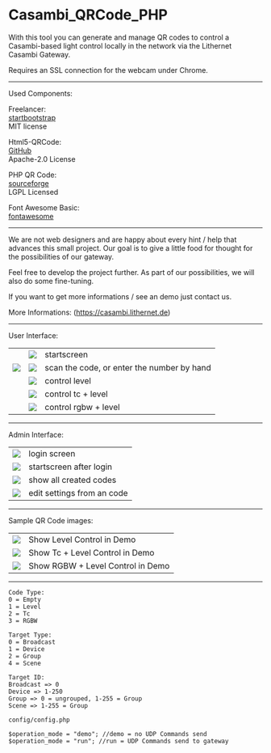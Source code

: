 # Casambi_QRCode_PHP

With this tool you can generate and manage QR codes to control a Casambi-based light control locally in the network via the Lithernet Casambi Gateway.

Requires an SSL connection for the webcam under Chrome.

--------------------------------------------------------------------------------------

Used Components:

Freelancer:<br/>
[startbootstrap](http://startbootstrap.com)<br/>
MIT license

Html5-QRCode:<br/>
[GitHub](https://github.com/mebjas/html5-qrcode)<br/>
Apache-2.0 License

PHP QR Code:<br/>
[sourceforge](http://phpqrcode.sourceforge.net/)<br/>
LGPL Licensed

Font Awesome Basic:<br/>
[fontawesome](https://fontawesome.com/)<br/>

--------------------------------------------------------------------------------------

We are not web designers and are happy about every hint / help that advances this small project.
Our goal is to give a little food for thought for the possibilities of our gateway.

Feel free to develop the project further. As part of our possibilities, we will also do some fine-tuning.

If you want to get more informations / see an demo just contact us. 

More Informations: (https://casambi.lithernet.de)

--------------------------------------------------------------------------------------

User Interface:

<table>
<tr>
<td>&nbsp;</td>
<td><img src="sample_images/1_startscreen.png"></td>
<td>startscreen</td>
</tr>
<tr>
<td><img src="sample_images/2_1_scan.png"></td>
<td><img src="sample_images/2_2_enter.png"></td>
<td>scan the code, or enter the number by hand</td>
</tr>
<tr>
<td>&nbsp;</td>
<td><img src="sample_images/3_1_level.png"></td>
<td>control level</td>
</tr>
<tr>
<td>&nbsp;</td>
<td><img src="sample_images/3_2_tc.png"></td>
<td>control tc + level</td>
</tr>
<tr>
<td>&nbsp;</td>
<td><img src="sample_images/3_3_rgbw.png"></td>
<td>control rgbw + level</td>
</tr>
</table>

--------------------------------------------------------------------------------------

Admin Interface:

<table>
<tr>
<td><img src="sample_images/4_admin_login.png"></td>
<td>login screen</td>
</tr>
<tr>
<td><img src="sample_images/5_admin_start.png"></td>
<td>startscreen after login</td>
</tr>
<tr>
<td><img src="sample_images/6_admin_list.png"></td>
<td>show all created codes</td>
</tr>
<tr>
<td><img src="sample_images/7_admin_edit.png"></td>
<td>edit settings from an code</td>
</tr>
</table>

--------------------------------------------------------------------------------------

Sample QR Code images:

<table>
<tr>
<td><img src="sample_images/9115e1d7fd.png"></td>
<td>Show Level Control in Demo</td>
</tr>
<tr>
<td><img src="sample_images/d1fac824f2.png"></td>
<td>Show Tc + Level Control in Demo</td>
</tr>
<tr>
<td><img src="sample_images/2673ef1c96.png"></td>
<td>Show RGBW + Level Control in Demo</td>
</tr>
</table>

--------------------------------------------------------------------------------------

```
Code Type:
0 = Empty
1 = Level
2 = Tc
3 = RGBW
```
```
Target Type:
0 = Broadcast
1 = Device
2 = Group
4 = Scene
```
```
Target ID:
Broadcast => 0
Device => 1-250
Group => 0 = ungrouped, 1-255 = Group
Scene => 1-255 = Group
```

```
config/config.php

$operation_mode = "demo"; //demo = no UDP Commands send
$operation_mode = "run"; //run = UDP Commands send to gateway
```